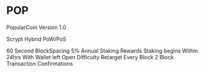 POP
===

PopularCoin Version 1.0

Scrypt Hybrid
PoW/PoS

60 Second BlockSpacing 
5% Annual Staking Rewards
Staking begins Within 24hrs With Wallet left Open
Difficulty Retarget Every Block
2 Block Transaction Confirmations